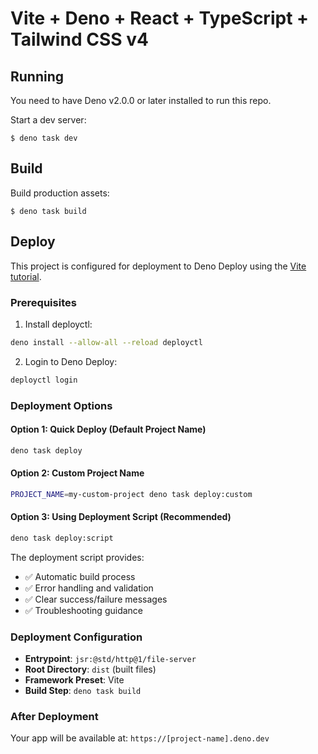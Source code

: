 # Vite + Deno + React + TypeScript + Tailwind CSS v4

## Running

You need to have Deno v2.0.0 or later installed to run this repo.

Start a dev server:

```
$ deno task dev
```

## Build

Build production assets:

```
$ deno task build
```

## Deploy

This project is configured for deployment to Deno Deploy using the [Vite tutorial](https://docs.deno.com/deploy/tutorials/vite/).

### Prerequisites

1. Install deployctl:
```bash
deno install --allow-all --reload deployctl
```

2. Login to Deno Deploy:
```bash
deployctl login
```

### Deployment Options

#### Option 1: Quick Deploy (Default Project Name)
```bash
deno task deploy
```

#### Option 2: Custom Project Name
```bash
PROJECT_NAME=my-custom-project deno task deploy:custom
```

#### Option 3: Using Deployment Script (Recommended)
```bash
deno task deploy:script
```

The deployment script provides:
- ✅ Automatic build process
- ✅ Error handling and validation
- ✅ Clear success/failure messages
- ✅ Troubleshooting guidance

### Deployment Configuration

- **Entrypoint**: `jsr:@std/http@1/file-server`
- **Root Directory**: `dist` (built files)
- **Framework Preset**: Vite
- **Build Step**: `deno task build`

### After Deployment

Your app will be available at: `https://[project-name].deno.dev`
